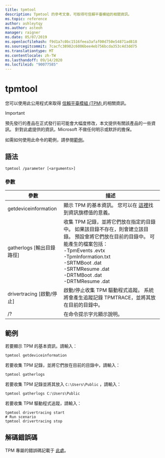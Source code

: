 ```yaml
---
title: tpmtool
description: Tpmtool 的參考文章，可取得可信賴平臺模組的相關資訊。
ms.topic: reference
author: ashleytqy
ms.author: asteoh
manager: raigner
ms.date: 05/07/2019
ms.openlocfilehash: f9d1a7c0bc1516feea3afaf00d750e54871ad818
ms.sourcegitcommit: 7cacfc38982c6006bee4eb756bcda353c4d3dd75
ms.translationtype: MT
ms.contentlocale: zh-TW
ms.lasthandoff: 09/14/2020
ms.locfileid: "90077585"
---
```

# <a name="tpmtool"></a>tpmtool

您可以使用此公用程式來取得 [信賴平臺模組 (TPM) ](/windows/security/information-protection/tpm/trusted-platform-module-overview)的相關資訊。

>[!IMPORTANT]
>預先發行的產品在正式發行前可能會大幅度修改，本文提供有關該產品的一些資訊。 針對此處提供的資訊，Microsoft 不做任何明示或默許的擔保。

如需如何使用此命令的範例，請參閱[範例](#tpmtool_examples)。

## <a name="syntax"></a>語法

```
tpmtool /parameter [<arguments>]
```
### <a name="parameters"></a>參數

|參數|描述|
|---------|-----------|
|getdeviceinformation|顯示 TPM 的基本資訊。 您可以在 [這裡](/windows/desktop/secprov/win32-tpm-isreadyinformation#parameters)找到資訊旗標值的意義。|
|gatherlogs [輸出目錄路徑]|收集 TPM 記錄，並將它們放在指定的目錄中。 如果該目錄不存在，則會建立該目錄。 預設會將它們放在目前的目錄中。 可能產生的檔案包括： </br>-TpmEvents .evtx</br>-TpmInformation.txt</br>-SRTMBoot .dat</br>-SRTMResume .dat</br>-DRTMBoot .dat</br>-DRTMResume .dat</br>|
|drivertracing [啟動/停止]|啟動/停止收集 TPM 驅動程式追蹤。 系統將會產生追蹤記錄 TPMTRACE，並將其放在目前的目錄中。|
|/?|在命令提示字元顯示說明。|

## <a name="examples"></a><a name=tpmtool_examples></a>範例

若要顯示 TPM 的基本資訊，請輸入：
```
tpmtool getdeviceinformation
```
若要收集 TPM 記錄，並將它們放在目前的目錄中，請輸入：
```
tpmtool gatherlogs
```
若要收集 TPM 記錄並將其放入 `C:\Users\Public` ，請輸入：
```
tpmtool gatherlogs C:\Users\Public
```
若要收集 TPM 驅動程式追蹤，請輸入：
```
tpmtool drivertracing start
# Run scenario
tpmtool drivertracing stop
```

## <a name="decoding-error-codes"></a>解碼錯誤碼

TPM 專屬的錯誤碼記載于 [此處](/windows/desktop/com/com-error-codes-6)。
